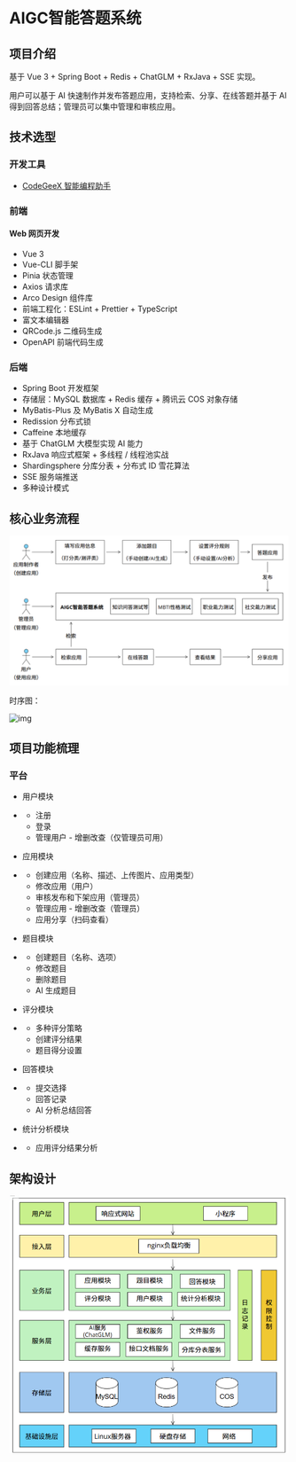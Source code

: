 # AIGC智能答题系统



## 项目介绍

基于 Vue 3 + Spring Boot + Redis + ChatGLM + RxJava + SSE 实现。

用户可以基于 AI 快速制作并发布答题应用，支持检索、分享、在线答题并基于 AI 得到回答总结；管理员可以集中管理和审核应用。



## 技术选型

### 开发工具

- [CodeGeeX 智能编程助手](https://codegeex.cn/)



### 前端

#### Web 网页开发

- Vue 3 
- Vue-CLI 脚手架
- Pinia 状态管理
- Axios 请求库
- Arco Design 组件库
- 前端工程化：ESLint + Prettier + TypeScript
- 富文本编辑器
- QRCode.js 二维码生成
- OpenAPI 前端代码生成



### 后端

- Spring Boot 开发框架
- 存储层：MySQL 数据库 + Redis 缓存 + 腾讯云 COS 对象存储
- MyBatis-Plus 及 MyBatis X 自动生成
- Redission 分布式锁
- Caffeine 本地缓存
- 基于 ChatGLM 大模型实现 AI 能力
- RxJava 响应式框架 + 多线程 / 线程池实战 
- Shardingsphere 分库分表 + 分布式 ID 雪花算法
- SSE 服务端推送
- 多种设计模式





## 核心业务流程



![image-20240904035844359](aiga-backend/image/image-20240904035844359.png)



时序图：

![img](https://pic.yupi.icu/1/1714045657446-df879936-070e-4528-9025-b7ca7f680910.jpeg)



## 项目功能梳理



### 平台

- 用户模块

- - 注册
  - 登录
  - 管理用户 - 增删改查（仅管理员可用）

- 应用模块

- - 创建应用（名称、描述、上传图片、应用类型）
  - 修改应用（用户）
  - 审核发布和下架应用（管理员）
  - 管理应用 - 增删改查（管理员）
  - 应用分享（扫码查看）

- 题目模块

- - 创建题目（名称、选项）
  - 修改题目
  - 删除题目
  - AI 生成题目

- 评分模块

- - 多种评分策略
  - 创建评分结果
  - 题目得分设置

- 回答模块

- - 提交选择
  - 回答记录
  - AI 分析总结回答

- 统计分析模块

- - 应用评分结果分析

## 架构设计

![image-20240904044210609](.\aiga-backend\image\image-20240904044210609.png)



